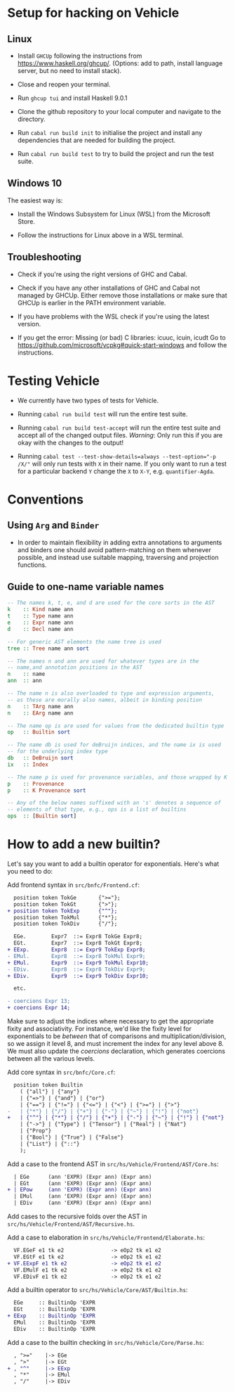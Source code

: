 # Setup for hacking on Vehicle

## Linux

* Install `GHCUp` following the instructions from https://www.haskell.org/ghcup/. (Options: add to path, install language server, but no need to install stack). 

* Close and reopen your terminal.

* Run `ghcup tui` and install Haskell 9.0.1

* Clone the github repository to your local computer and navigate to the directory.

* Run `cabal run build init` to initialise the project and install any dependencies that are needed for building the project.

* Run `cabal run build test` to try to build the project and run the test suite.

## Windows 10

The easiest way is:

* Install the Windows Subsystem for Linux (WSL) from the Microsoft Store.

* Follow the instructions for Linux above in a WSL terminal.

## Troubleshooting

* Check if you're using the right versions of GHC and Cabal.

* Check if you have any other installations of GHC and Cabal not managed by GHCUp. Either remove those installations or make sure that GHCUp is earlier in the PATH environment variable.

* If you have problems with the WSL check if you're using the latest version.

* If you get the error: Missing (or bad) C libraries: icuuc, icuin, icudt
Go to https://github.com/microsoft/vcpkg#quick-start-windows and follow the instructions.

# Testing Vehicle

* We currently have two types of tests for Vehicle.

* Running `cabal run build test` will run the entire test suite.

* Running `cabal run build test-accept` will run the entire test suite and accept all of the changed output files.
  *Warning*: Only run this if you are okay with the changes to the output!

* Running `cabal test --test-show-details=always --test-option="-p /X/"` will only run tests
  with `X` in their name. If you only want to run a test for a particular backend `Y`
  change the `X` to `X-Y`, e.g. `quantifier-Agda`.

# Conventions

## Using `Arg` and `Binder`

* In order to maintain flexibility in adding extra annotations to arguments and binders
  one should avoid pattern-matching on them whenever possible, and instead use suitable
  mapping, traversing and projection functions.

## Guide to one-name variable names

```haskell
-- The names k, t, e, and d are used for the core sorts in the AST
k    :: Kind name ann
t    :: Type name ann
e    :: Expr name ann
d    :: Decl name ann

-- For generic AST elements the name tree is used
tree :: Tree name ann sort

-- The names n and ann are used for whatever types are in the
-- name,and annotation positions in the AST
n    :: name
ann  :: ann

-- The name n is also overloaded to type and expression arguments,
-- as these are morally also names, albeit in binding position
n    :: TArg name ann
n    :: EArg name ann

-- The name op is are used for values from the dedicated builtin type
op   :: Builtin sort

-- The name db is used for deBruijn indices, and the name ix is used
-- for the underlying index type
db   :: DeBruijn sort
ix   :: Index

-- The name p is used for provenance variables, and those wrapped by K
p    :: Provenance
p    :: K Provenance sort

-- Any of the below names suffixed with an 's' denotes a sequence of
-- elements of that type, e.g., ops is a list of builtins
ops  :: [Builtin sort]
```


# How to add a new builtin?

Let's say you want to add a builtin operator for exponentials. Here's what you need to do:

Add frontend syntax in `src/bnfc/Frontend.cf`:

```diff
  position token TokGe       {">="};
  position token TokGt       {">"};
+ position token TokExp      {"^"};
  position token TokMul      {"*"};
  position token TokDiv      {"/"};

  EGe.        Expr7  ::= Expr8 TokGe Expr8;
  EGt.        Expr7  ::= Expr8 TokGt Expr8;
+ EExp.       Expr8  ::= Expr9 TokExp Expr8;
- EMul.       Expr8  ::= Expr8 TokMul Expr9;
+ EMul.       Expr9  ::= Expr9 TokMul Expr10;
- EDiv.       Expr8  ::= Expr8 TokDiv Expr9;
+ EDiv.       Expr9  ::= Expr9 TokDiv Expr10;

  etc.

- coercions Expr 13;
+ coercions Expr 14;
```

Make sure to adjust the indices where necessary to get the appropriate fixity and associativity. For instance, we'd like the fixity level for exponentials to be *between* that of comparisons and multiplication/division, so we assign it level 8, and must increment the index for any level above 8. We must also update the *coercions* declaration, which generates coercions between all the various levels.

Add core syntax in `src/bnfc/Core.cf`:

```diff
  position token Builtin
    ( {"all"} | {"any"}
    | {"=>"} | {"and"} | {"or"}
    | {"=="} | {"!="} | {"<="} | {"<"} | {">="} | {">"}
-   | {"*"} | {"/"} | {"+"} | {"-"} | {"~"} | {"!"} | {"not"}
+   | {"^"} | {"*"} | {"/"} | {"+"} | {"-"} | {"~"} | {"!"} | {"not"}
    | {"->"} | {"Type"} | {"Tensor"} | {"Real"} | {"Nat"}
    | {"Prop"}
    | {"Bool"} | {"True"} | {"False"}
    | {"List"} | {"::"}
    );

```

Add a case to the frontend AST in `src/hs/Vehicle/Frontend/AST/Core.hs`:
```diff
  | EGe      (ann 'EXPR) (Expr ann) (Expr ann)
  | EGt      (ann 'EXPR) (Expr ann) (Expr ann)
+ | EPow     (ann 'EXPR) (Expr ann) (Expr ann)
  | EMul     (ann 'EXPR) (Expr ann) (Expr ann)
  | EDiv     (ann 'EXPR) (Expr ann) (Expr ann)
```

Add cases to the recursive folds over the AST in `src/hs/Vehicle/Frontend/AST/Recursive.hs`.

Add a case to elaboration in `src/hs/Vehicle/Frontend/Elaborate.hs`:

```diff
  VF.EGeF e1 tk e2               -> eOp2 tk e1 e2
  VF.EGtF e1 tk e2               -> eOp2 tk e1 e2
+ VF.EExpF e1 tk e2              -> eOp2 tk e1 e2
  VF.EMulF e1 tk e2              -> eOp2 tk e1 e2
  VF.EDivF e1 tk e2              -> eOp2 tk e1 e2
```

Add a builtin operator to `src/hs/Vehicle/Core/AST/Builtin.hs`:

```diff
  EGe     :: BuiltinOp 'EXPR
  EGt     :: BuiltinOp 'EXPR
+ EExp    :: BuiltinOp 'EXPR
  EMul    :: BuiltinOp 'EXPR
  EDiv    :: BuiltinOp 'EXPR
```

Add a case to the builtin checking in `src/hs/Vehicle/Core/Parse.hs`:

```diff
  , ">="    |-> EGe
  , ">"     |-> EGt
+ , "^"     |-> EExp
  , "*"     |-> EMul
  , "/"     |-> EDiv
```

